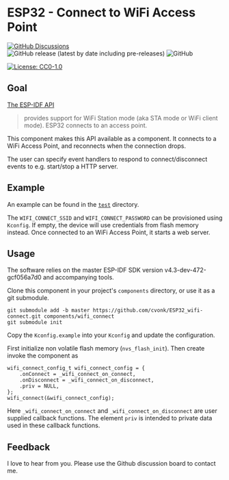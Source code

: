 # ESP32 - Connect to WiFi Access Point

[![GitHub Discussions](https://img.shields.io/github/discussions/cvonk/OPNpool)](https://github.com/cvonk/ESP32_wifi-connect/discussions) ![GitHub release (latest by date including pre-releases)](https://img.shields.io/github/v/release/cvonk/ESP32_wifi-connect?include_prereleases&logo=DocuSign&logoColor=%23fff) ![GitHub](https://img.shields.io/github/license/cvonk/ESP32_wifi-connect)

[![License: CC0-1.0](https://img.shields.io/badge/License-CC0_1.0-lightgrey.svg)](http://creativecommons.org/publicdomain/zero/1.0/)

## Goal

[The ESP-IDF API](https://docs.espressif.com/projects/esp-idf/en/latest/esp32/api-reference/network/esp_wifi.html)
> provides support for WiFi Station mode (aka STA mode or WiFi client mode). ESP32 connects to an access point.

This component makes this API available as a component.  It connects to a WiFi Access Point, and reconnects when the connection drops.

The user can specify event handlers to respond to connect/disconnect events to e.g. start/stop a HTTP server.

## Example

An example can be found in the [`test`](test) directory.

The `WIFI_CONNECT_SSID` and `WIFI_CONNECT_PASSWORD` can be provisioned using `Kconfig`.  If empty, the device will use credentials from flash memory instead. Once connected to an WiFi Access Point, it starts a web server.

## Usage

The software relies on the master ESP-IDF SDK version v4.3-dev-472-gcf056a7d0 and accompanying tools.

Clone this component in your project's `components` directory, or use it as a git submodule.
```
git submodule add -b master https://github.com/cvonk/ESP32_wifi-connect.git components/wifi_connect
git submodule init
```

Copy the `Kconfig.example` into your `Kconfig` and update the configuration.

First initialize non volatile flash memory (`nvs_flash_init`).  Then create invoke the component as
```
wifi_connect_config_t wifi_connect_config = {
    .onConnect = _wifi_connect_on_connect,
    .onDisconnect = _wifi_connect_on_disconnect,
    .priv = NULL,
};
wifi_connect(&wifi_connect_config);
```
Here `_wifi_connect_on_connect` and `_wifi_connect_on_disconnect` are user supplied callback functions.  The element `priv` is intended to private data used in these callback functions.


## Feedback

I love to hear from you. Please use the Github discussion board to contact me.
